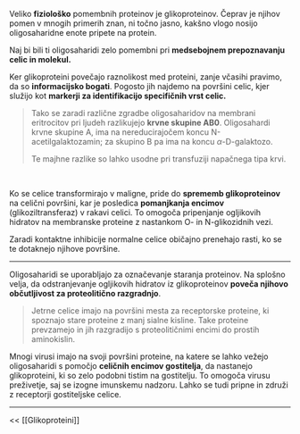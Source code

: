 Veliko **fiziološko** pomembnih proteinov je glikoproteinov. Čeprav je njihov pomen v mnogih primerih znan, ni točno jasno, kakšno vlogo nosijo oligosaharidne enote pripete na protein.

Naj bi bili ti oligosaharidi zelo pomembni pri **medsebojnem prepoznavanju celic in molekul.**

Ker glikoproteini povečajo raznolikost med proteini, zanje včasihi pravimo, da so **informacijsko bogati**. Pogosto jih najdemo na površini celic, kjer služijo kot **markerji za identifikacijo specifičnih vrst celic.**

>Tako se zaradi različne zgradbe oligosaharidov na membrani eritrocitov pri ljudeh razlikujejo **krvne skupine AB0**. Oligosahardi krvne skupine A, ima na nereducirajočem koncu N-acetilgalaktozamin; za skupino B pa ima na koncu $\alpha$-D-galaktozo.
>
>Te majhne razlike so lahko usodne pri transfuziji napačnega tipa krvi.

<br>

Ko se celice transformirajo v maligne, pride do **sprememb glikoproteinov** na celični površini, kar je posledica **pomanjkanja encimov** (glikoziltransferaz) v rakavi celici. To omogoča pripenjanje ogljikovih hidratov na membranske proteine z nastankom O- in N-glikozidnih vezi.

Zaradi kontaktne inhibicije normalne celice običajno prenehajo rasti, ko se te dotaknejo njihove površine. 

---

Oligosaharidi se uporabljajo za označevanje staranja proteinov. Na splošno velja, da odstranjevanje ogljikovih hidratov iz glikoproteinov **poveča njihovo občutljivost za proteolitično razgradnjo**.

> Jetrne celice imajo na površini mesta za receptorske proteine, ki spoznajo stare proteine z manj sialne kisline. Take proteine prevzamejo in jih razgradijo s proteolitičnimi encimi do prostih aminokislin.

Mnogi virusi imajo na svoji površini proteine, na katere se lahko vežejo oligosaharidi s pomočjo **celičnih encimov gostitelja**, da nastanejo glikoproteini, ki so zelo podobni tistim na gostitelju. To omogoča virusu preživetje, saj se izogne imunskemu nadzoru. Lahko se tudi pripne in združi z receptorji gostiteljske celice.

---

<< [[Glikoproteini]]